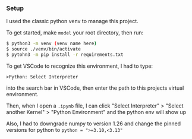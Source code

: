 

### Setup

I used the classic python venv to manage this project.

To get started, make `model` your root directory, then run:
```bash
$ python3 -m venv (venv name here)
$ source ./venv/bin/activate
$ pytohn3 -m pip install -r requirements.txt 
```

To get VSCode to recognize this environment, I had to type:

```
>Python: Select Interpreter
```

into the search bar in VSCode, then enter the path to this projects virtual environment.

Then, when I open a `.ipynb` file, I can click "Select Interpreter" > "Select another Kernel" > "Python Environment" and the python env will show up 

Also, I had to downgrade numpy to version 1.26 and change the pinned versions for python to `python = ">=3.10,<3.13"`

